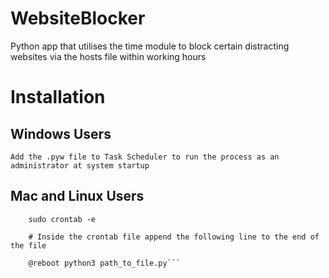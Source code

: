 # WebsiteBlocker
 Python app that utilises the time module to block certain distracting websites via the hosts file within working hours

# Installation
 
 Windows Users
 --------------
  ```Add the .pyw file to Task Scheduler to run the process as an administrator at system startup```
 
 Mac and Linux Users 
 -------------
   ```Add the file path to the Cron table as :
       sudo crontab -e
    
       # Inside the crontab file append the following line to the end of the file
     
       @reboot python3 path_to_file.py```
  
  

     
  
  
  
  
     

 
 
